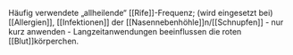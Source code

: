 Häufig verwendete „allheilende“ [[Rife]]-Frequenz; (wird eingesetzt bei) [[Allergien]], [[Infektionen]] der [[Nasennebenhöhle]]n/[[Schnupfen]] - nur kurz anwenden - Langzeitanwendungen beeinflussen die roten [[Blut]]körperchen.